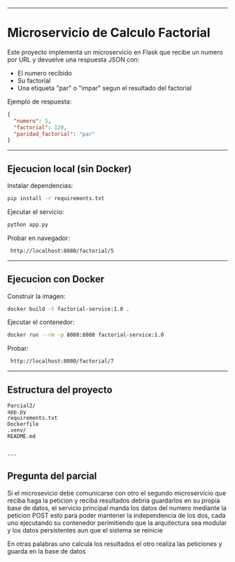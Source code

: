 

---


# Microservicio de Calculo Factorial

Este proyecto implementa un microservicio en Flask que recibe un numero por URL y devuelve una respuesta JSON con:

- El numero recibido  
- Su factorial  
- Una etiqueta "par" o "impar" segun el resultado del factorial  

Ejemplo de respuesta:
```json
{
  "numero": 5,
  "factorial": 120,
  "paridad_factorial": "par"
}
````

---

## Ejecucion local (sin Docker)

Instalar dependencias:

```bash
pip install -r requirements.txt
```

Ejecutar el servicio:

```bash
python app.py
```

Probar en navegador:

```bash
 http://localhost:8080/factorial/5
```

---

## Ejecucion con Docker

Construir la imagen:

```bash
docker build -t factorial-service:1.0 .
```

Ejecutar el contenedor:

```bash
docker run --rm -p 8080:8080 factorial-service:1.0
```

Probar:

```bash
 http://localhost:8080/factorial/7
```

---

## Estructura del proyecto

```
Parcial2/
app.py
requirements.txt
Dockerfile
.venv/
README.md
```

```

---

```


## Pregunta del parcial

Si el microsevicio debe comunicarse con otro el segundo microservicio que reciba haga la peticion y reciba resultados debria guardarlos en su propia
base de datos, el servicio principal manda los datos del numero mediante la peticion POST esto para poder mantener la independencia de los dos, cada uno
ejecutando su contenedor perimitiendo que la arquitectura sea modular y los datos persistentes aun que el sistema se reinicie 

En otras palabras uno calcula los resultados el otro realiza las peticiones y guarda en la base de datos 

